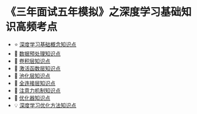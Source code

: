 # 《三年面试五年模拟》之深度学习基础知识高频考点

- :star: [深度学习基础概念知识点](深度学习基础概念知识点.md)
- :1234: [数据预处理知识点](数据预处理知识点.md)
- :blue_book: [卷积层知识点](卷积层知识点.md)
- :closed_book: [激活函数层知识点](激活函数层知识点.md)
- :green_book: [池化层知识点](池化层知识点.md)
- :orange_book: [全连接层知识点](全连接层知识点.md)
- :eyes: [注意力机制知识点](注意力机制知识点.md)
- :rocket: [优化器知识点](优化器知识点.md)
- :bulb: [深度学习优化方法知识点](深度学习优化方法知识点.md)
